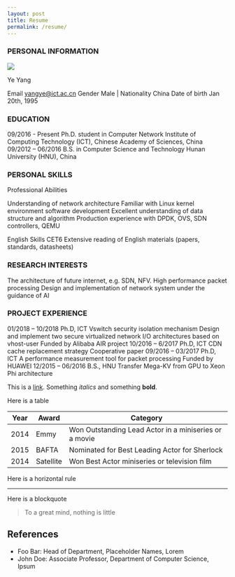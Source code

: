 ```yaml
---
layout: post
title: Resume
permalink: /resume/
---
```


### PERSONAL INFORMATION

<img class="profile-picture" src="sherlock.jpg">

Ye Yang

Email yangye@ict.ac.cn
Gender Male | Nationality China
Date of birth Jan 20th, 1995


### EDUCATION
09/2016 - Present Ph.D. student in Computer Network Institute of Computing Technology (ICT), Chinese Academy of Sciences, China
09/2012 – 06/2016 B.S. in Computer Science and Technology Hunan University (HNU), China


### PERSONAL SKILLS

Professional Abilities

Understanding of network architecture
Familiar with Linux kernel environment software development
Excellent understanding of data structure and algorithm
Production experience with DPDK, OVS, SDN controllers, QEMU

English Skills
CET6
Extensive reading of English materials (papers, standards, datasheets)

### RESEARCH INTERESTS

The architecture of future internet, e.g. SDN, NFV.
High performance packet processing
Design and implementation of network system under the guidance of AI

### PROJECT EXPERIENCE

01/2018 – 10/2018 Ph.D, ICT Vswitch security isolation mechanism
	Design and implement two secure virtualized network I/O architectures based on vhost-user
	Funded by Alibaba AIR project
10/2016 – 6/2017 Ph.D, ICT CDN cache replacement strategy
	Cooperative paper
09/2016 – 03/2017 Ph.D, ICT A performance measurement tool for packet processing
	Funded by HUAWEI
12/2015 – 06/2016 B.S., HNU Transfer Mega-KV from GPU to Xeon Phi architecture



This is a [link](http://google.com). Something *italics* and something **bold**.

Here is a table


Year | Award | Category
-----|-------|--------
2014 | Emmy  | Won Outstanding Lead Actor in a miniseries or a movie
2015 | BAFTA | Nominated for Best Leading Actor for Sherlock
2014 | Satellite | Won Best Actor miniseries or television film


Here is a horizontal rule

---

Here is a blockquote

> To a great mind, nothing is little

## References

* Foo Bar: Head of Department, Placeholder Names, Lorem
* John Doe: Associate Professor, Department of Computer Science, Ipsum
